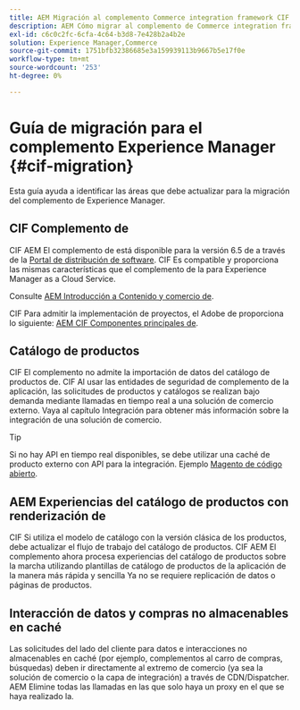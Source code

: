 ```yaml
---
title: AEM Migración al complemento Commerce integration framework CIF de la ()
description: AEM Cómo migrar al complemento de Commerce integration framework CIF de () desde una versión antigua.
exl-id: c6c0c2fc-6cfa-4c64-b3d8-7e428b2a4b2e
solution: Experience Manager,Commerce
source-git-commit: 1751bfb32386685e3a159939113b9667b5e17f0e
workflow-type: tm+mt
source-wordcount: '253'
ht-degree: 0%

---
```


# Guía de migración para el complemento Experience Manager {#cif-migration}

Esta guía ayuda a identificar las áreas que debe actualizar para la migración del complemento de Experience Manager.

## CIF Complemento de

CIF AEM El complemento de está disponible para la versión 6.5 de a través de la [Portal de distribución de software](https://experience.adobe.com/#/downloads/content/software-distribution/es/aem.html). CIF Es compatible y proporciona las mismas características que el complemento de la para Experience Manager as a Cloud Service.

Consulte [AEM Introducción a Contenido y comercio de](getting-started.md).

CIF Para admitir la implementación de proyectos, el Adobe de proporciona lo siguiente: [AEM CIF Componentes principales de](https://github.com/adobe/aem-core-cif-components).

## Catálogo de productos

CIF El complemento no admite la importación de datos del catálogo de productos de. CIF Al usar las entidades de seguridad de complemento de la aplicación, las solicitudes de productos y catálogos se realizan bajo demanda mediante llamadas en tiempo real a una solución de comercio externo. Vaya al capítulo Integración para obtener más información sobre la integración de una solución de comercio.

>[!TIP]
>
>Si no hay API en tiempo real disponibles, se debe utilizar una caché de producto externo con API para la integración. Ejemplo [Magento de código abierto](https://business.adobe.com/products/magento/open-source.html).

## AEM Experiencias del catálogo de productos con renderización de

CIF Si utiliza el modelo de catálogo con la versión clásica de los productos, debe actualizar el flujo de trabajo del catálogo de productos. CIF AEM El complemento ahora procesa experiencias del catálogo de productos sobre la marcha utilizando plantillas de catálogo de productos de la aplicación de la manera más rápida y sencilla Ya no se requiere replicación de datos o páginas de productos.

## Interacción de datos y compras no almacenables en caché

Las solicitudes del lado del cliente para datos e interacciones no almacenables en caché (por ejemplo, complementos al carro de compras, búsquedas) deben ir directamente al extremo de comercio (ya sea la solución de comercio o la capa de integración) a través de CDN/Dispatcher. AEM Elimine todas las llamadas en las que solo haya un proxy en el que se haya realizado la.
